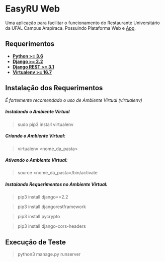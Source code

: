 # EasyRU Web
Uma aplicação para facilitar o funcionamento do Restaurante Universitário da UFAL Campus Arapiraca. Possuindo Plataforma Web e [App](https://github.com/igorcaavalcante/easyru-app).

## Requerimentos
* **[Python >= 3.6](https://www.python.org/downloads/)**
* **[Django >= 2.2](https://www.djangoproject.com/download/)**
* **[Django REST >= 3.1](https://www.django-rest-framework.org/)**
* **[Virtualenv >= 16.7](https://virtualenv.pypa.io/en/latest/)**

## Instalação dos Requerimentos
*É fortemente recomendado o uso de Ambiente Virtual (virtualenv)*
##### Instalando o Ambiente Virtual
>sudo pip3 install virtualenv
##### Criando o Ambiente Virtual:
>virtualenv <nome_da_pasta>
##### Ativando o Ambiente Virtual:
>source <nome_da_pasta>/bin/activate
##### Instalando Requerimentos no Ambiente Virtual:
>pip3 install django==2.2

>pip3 install djangorestframework

>pip3 install pycrypto

>pip3 install django-cors-headers

## Execução de Teste
>python3 manage.py runserver
